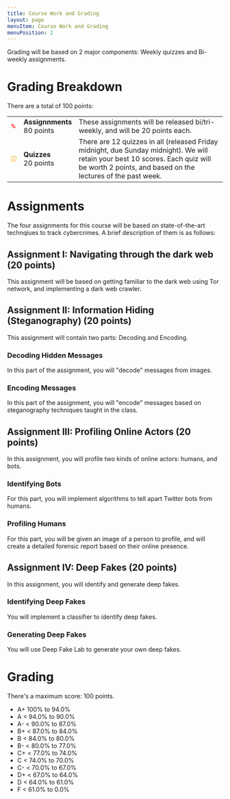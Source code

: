 ```yaml
---
title: Course Work and Grading
layout: page
menuItem: Course Work and Grading
menuPosition: 2
---
```

Grading will be based on 2 major components: Weekly quizzes and Bi-weekly assignments.

# Grading Breakdown

There are a total of 100 points:

<table>
	<tbody>	
		<tr>
			<td class="icon" style="color: red">✎</td>
			<td><b>Assignnments</b><br>80 points</td>
			<td>These assignments will be released bi/tri-weekly, and will be 20 points each.</td>
		</tr>
		<tr>
			<td class="icon" style="color: orange">☑</td>
			<td><b>Quizzes</b><br>20 points</td>
			<td>There are 12 quizzes in all (released Friday midnight, due Sunday midnight). We will retain your best 10 scores. Each quiz will be worth 2 points, and based on the lectures of the past week.</td>
		</tr>
	</tbody>
</table>

# Assignments
The four assignments for this course will be based on state-of-the-art technqiues to track cybercrimes. A brief description of them is as follows:

## Assignment I: Navigating through the dark web (20 points)
This assignment will be based on getting familiar to the dark web using Tor network, and implementing a dark web crawler.

## Assignment II: Information Hiding (Steganography) (20 points)
This assignment will contain two parts: Decoding and Encoding.
### Decoding Hidden Messages
In this part of the assignment, you will "decode" messages from images.
### Encoding Messages
In this part of the assignment, you will "encode" messages based on steganography techniques taught in the class.

## Assignment III: Profiling Online Actors (20 points)
In this assignment, you will profile two kinds of online actors: humans, and bots.
### Identifying Bots
For this part, you will implement algorithms to tell apart Twitter bots from humans.
### Profiling Humans
For this part, you will be given an image of a person to profile, and will create a detailed forensic report based on their online presence.

## Assignment IV: Deep Fakes (20 points)
In this assignment, you will identify and generate deep fakes.
### Identifying Deep Fakes
You will implement a classifier to identify deep fakes.
### Generating Deep Fakes
You will use Deep Fake Lab to generate your own deep fakes.

# Grading

There's a maximum score: 100 points.

- A+ 100% to 94.0%
- A < 94.0% to 90.0%
- A- < 90.0% to 87.0%
- B+ < 87.0% to 84.0%
- B < 84.0% to 80.0%
- B- < 80.0% to 77.0%
- C+ < 77.0% to 74.0%
- C < 74.0% to 70.0%
- C- < 70.0% to 67.0%
- D+ < 67.0% to 64.0%
- D < 64.0% to 61.0%
- F < 61.0% to 0.0%

